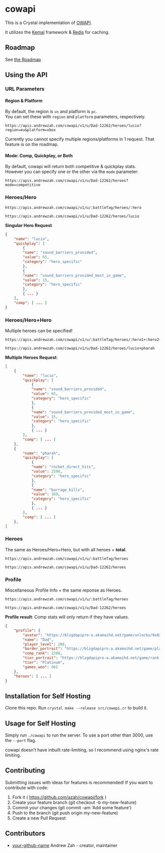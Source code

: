 # cowapi

This is a Crystal implementation of [OWAPI](https://github.com/SunDwarf/OWAPI).

It utilizes the [Kemal](http://kemalcr.com/) framework & [Redis](https://redis.io/) for caching.

## Roadmap
See [the Roadmap](roadmap.md)

## Using the API
### URL Parameters
#### Region & Platform
By default, the region is `us` and platform is `pc`.  
You can set these with `region` and `platform` parameters, respectively.
```
https://apis.andrewzah.com/cowapi/v1/u/Dad-12262/heroes/lucio?region=eu&platform=xbox
```

Currently you cannot specify multiple regions/platforms in 1 request. That feature is on the roadmap.

#### Mode: Comp, Quickplay, or Both
By default, cowapi will return both competitive & quickplay stats.  
However you can specify one or the other via the `mode` parameter:
```
https://apis.andrewzah.com/cowapi/v1/u/Dad-12262/heroes?mode=competitive
```

### Heroes/Hero
```
https://apis.andrewzah.com/cowapi/v1/u/:battleTag/heroes/:hero
```
```
https://apis.andrewzah.com/cowapi/v1/u/Dad-12262/heroes/lucio
```
**Singular Hero Request**
```json
{
	"name": "lucio",
	"quickplay": [
		{
		"name": "sound_barriers_provided",
		"value": 65,
		"category": "hero_specific"
		},
		{
		"name": "sound_barriers_provided_most_in_game",
		"value": 15,
		"category": "hero_specific"
		},
		{ ... }
	],
	"comp": [ ... ]
}
```
### Heroes/Hero+Hero
Multiple heroes can be specified! 
```
https://apis.andrewzah.com/cowapi/v1/u/:battleTag/heroes/:hero1+:hero2+:heroN
```
```
https://apis.andrewzah.com/cowapi/v1/u/Dad-12262/heroes/lucio+pharah
```
**Multiple Heroes Request**:
```json
[
	{
		"name": "lucio",
		"quickplay": [
			{
			"name": "sound_barriers_provided",
			"value": 65,
			"category": "hero_specific"
			},
			{
			"name": "sound_barriers_provided_most_in_game",
			"value": 15,
			"category": "hero_specific"
			},
			{ ... }
		],
		"comp": [ ... ]
	},
	{
		"name": "pharah",
		"quickplay": [
			{
			"name": "rocket_direct_hits",
			"value": 2598,
			"category": "hero_specific"
			},
			{
			"name": "barrage_kills",
			"value": 169,
			"category": "hero_specific"
			},
			{ ... }
		],
		"comp": [ ... ]
	},
]
```

### Heroes
The same as Heroes/Hero+Hero, but with all heroes + **total**.
```
https://apis.andrewzah.com/cowapi/v1/u/:battleTag/heroes
```
```
https://apis.andrewzah.com/cowapi/v1/u/Dad-12262/heroes
```

### Profile
Miscellaneous Profile Info + the same reponse as Heroes.
```
https://apis.andrewzah.com/cowapi/v1/u/:battleTag/heroes
```
```
https://apis.andrewzah.com/cowapi/v1/u/Dad-12262/heroes
```
**Profile result**: Comp stats will only return if they have values. 
```json
{
	"profile": {
		"avatar": "https://blzgdapipro-a.akamaihd.net/game/unlocks/0x0250000000000776.png",
		"name": "Dad",
		"player_level": 288,
		"border_portrait": "https://blzgdapipro-a.akamaihd.net/game/playerlevelrewards/0x025000000000092A_Border.png",
		"comp_rank": 2288,
		"tier_portrait": "https://blzgdapipro-a.akamaihd.net/game/rank-icons/season-2/rank-4.png",
		"tier": "Platinum",
		"games_won": 662
	},
	"heroes": [ ... ]
}
```

## Installation for Self Hosting

Clone this repo. Run `crystal make --release src/cowapi.cr` to build it.

## Usage for Self Hosting

Simply run `./cowapi` to run the server. To use a port other than 3000, use the `--port` flag.

cowapi doesn't have inbuilt rate-limiting, so I recommend using nginx's rate limiting.

## Contributing

Submitting issues with ideas for features is recommended! If you want to contribute with code:

1. Fork it ( https://github.com/azah/cowapi/fork )
2. Create your feature branch (git checkout -b my-new-feature)
3. Commit your changes (git commit -am 'Add some feature')
4. Push to the branch (git push origin my-new-feature)
5. Create a new Pull Request

## Contributors

- [your-github-name](https://github.com/azah) Andrew Zah - creator, maintainer
